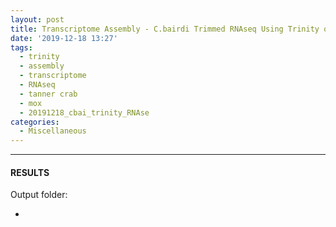```yaml
---
layout: post
title: Transcriptome Assembly - C.bairdi Trimmed RNAseq Using Trinity on Mox
date: '2019-12-18 13:27'
tags:
  - trinity
  - assembly
  - transcriptome
  - RNAseq
  - tanner crab
  - mox
  - 20191218_cbai_trinity_RNAse
categories:
  - Miscellaneous
---
```




---

#### RESULTS

Output folder:

- []()
